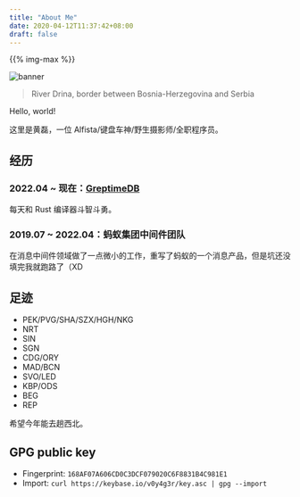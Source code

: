 ```yaml
---
title: "About Me"
date: 2020-04-12T11:37:42+08:00
draft: false
---
```


{{% img-max %}}

![banner](https://gw.alipayobjects.com/zos/antfincdn/oCf%26nwiV%26R/XQARE1908-small.jpg)
> River Drina, border between Bosnia-Herzegovina and Serbia

Hello, world!

这里是黄磊，一位 Alfista/键盘车神/野生摄影师/全职程序员。


## 经历

### 2022.04 ~ 现在：[GreptimeDB](https://greptime.com/)

每天和 Rust 编译器斗智斗勇。

### 2019.07 ~ 2022.04：蚂蚁集团中间件团队

在消息中间件领域做了一点微小的工作，重写了蚂蚁的一个消息产品，但是坑还没填完我就跑路了（XD

## 足迹

- PEK/PVG/SHA/SZX/HGH/NKG
- NRT
- SIN
- SGN
- CDG/ORY
- MAD/BCN
- SVO/LED
- KBP/ODS
- BEG
- REP

希望今年能去趟西北。

## GPG public key
- Fingerprint: `168AF07A606CD0C3DCF079020C6F8831B4C981E1`
- Import: `curl https://keybase.io/v0y4g3r/key.asc | gpg --import`
